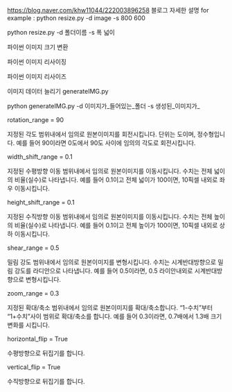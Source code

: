 https://blog.naver.com/khw11044/222003896258
블로그 자세한 설명
for example :
python resize.py -d image -s 800 600

python resize.py -d 폴더이름 -s 폭 넓이

파이썬 이미지 크기 변환 

파이썬 이미지 리사이징

파이썬 이미지 리사이즈 

이미지 데이터 늘리기 generateIMG.py

python generateIMG.py -d 이미지가_들어있는_폴더 -s 생성된_이미지가_


rotation_range = 90

지정된 각도 범위내에서 임의로 원본이미지를 회전시킵니다. 단위는 도이며, 정수형입니다. 예를 들어 90이라면 0도에서 90도 사이에 임의의 각도로 회전시킵니다. 

width_shift_range = 0.1

지정된 수평방향 이동 범위내에서 임의로 원본이미지를 이동시킵니다. 수치는 전체 넓이의 비율(실수)로 나타냅니다. 예를 들어 0.1이고 전체 넓이가 100이면, 10픽셀 내외로 좌우 이동시킵니다. 

height_shift_range = 0.1

지정된 수직방향 이동 범위내에서 임의로 원본이미지를 이동시킵니다. 수치는 전체 높이의 비율(실수)로 나타냅니다. 예를 들어 0.1이고 전체 높이가 100이면, 10픽셀 내외로 상하 이동시킵니다. 

shear_range = 0.5

밀림 강도 범위내에서 임의로 원본이미지를 변형시킵니다. 수치는 시계반대방향으로 밀림 강도를 라디안으로 나타냅니다. 예를 들어 0.5이라면, 0.5 라이안내외로 시계반대방향으로 변형시킵니다. 

zoom_range = 0.3

지정된 확대/축소 범위내에서 임의로 원본이미지를 확대/축소합니다. “1-수치”부터 “1+수치”사이 범위로 확대/축소를 합니다. 예를 들어 0.3이라면, 0.7배에서 1.3배 크기 변화를 시킵니다. 

horizontal_flip = True

수평방향으로 뒤집기를 합니다. 

vertical_flip = True

수직방향으로 뒤집기를 합니다.

